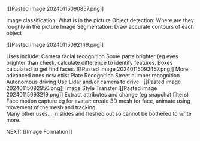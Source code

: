 ![[Pasted image 20240115090857.png]]

Image classification: What is in the picture
Object detection: Where are they roughly in the picture
Image Segmentation: Draw accurate contours of each object

![[Pasted image 20240115092149.png]]

Uses include: 
	Camera facial recognition
		Some parts brighter (eg eyes brighter than cheek, calculate difference to identify features. Boxes calculated to get find faces.
		![[Pasted image 20240115092457.png]]
		More advanced ones now exist
	Plate Recognition
	Street number recognition
	Autonomous driving
		Use Lidar and/or camera to drive.
		![[Pasted image 20240115092956.png]]
	Image Style Transfer
		![[Pasted image 20240115093219.png]]
		Extract attributes and change (eg snapchat filters)
	Face motion capture
		eg for avatar: create 3D mesh for face, animate using movement of the mesh and tracking.	
Many other uses… In slides and fleshed out so cannot be bothered to write more.

NEXT: [[Image Formation]]